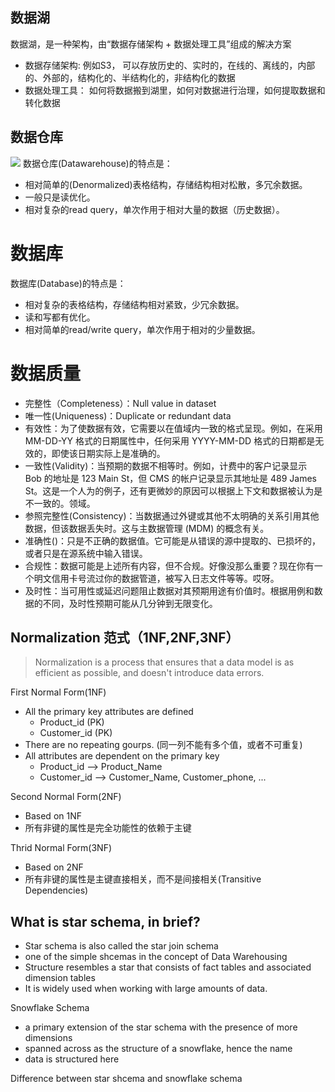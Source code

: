 ## 数据湖
数据湖，是一种架构，由“数据存储架构 + 数据处理工具”组成的解决方案
- 数据存储架构: 例如S3， 可以存放历史的、实时的，在线的、离线的，内部的、外部的，结构化的、半结构化的，非结构化的数据
-  数据处理工具： 如何将数据搬到湖里，如何对数据进行治理，如何提取数据和转化数据

## 数据仓库
![](https://www.smartcity.team/wp-content/uploads/2021/08/640-82.png)
数据仓库(Datawarehouse)的特点是：
 - 相对简单的(Denormalized)表格结构，存储结构相对松散，多冗余数据。
 - 一般只是读优化。
 - 相对复杂的read query，单次作用于相对大量的数据（历史数据）。

# 数据库
数据库(Database)的特点是：
- 相对复杂的表格结构，存储结构相对紧致，少冗余数据。
- 读和写都有优化。
- 相对简单的read/write query，单次作用于相对的少量数据。

# 数据质量 
- 完整性（Completeness）：Null value in dataset 
- 唯一性(Uniqueness)：Duplicate or redundant data
- 有效性：为了使数据有效，它需要以在值域内一致的格式呈现。例如，在采用 MM-DD-YY 格式的日期属性中，任何采用 YYYY-MM-DD 格式的日期都是无效的，即使该日期实际上是准确的。
- 一致性(Validity)：当预期的数据不相等时。例如，计费中的客户记录显示 Bob 的地址是 123 Main St，但 CMS 的帐户记录显示其地址是 489 James St。这是一个人为的例子，还有更微妙的原因可以根据上下文和数据被认为是不一致的。领域。
- 参照完整性(Consistency)：当数据通过外键或其他不太明确的关系引用其他数据，但该数据丢失时。这与主数据管理 (MDM) 的概念有关。
- 准确性()：只是不正确的数据值。它可能是从错误的源中提取的、已损坏的，或者只是在源系统中输入错误。
- 合规性：数据可能是上述所有内容，但不合规。好像没那么重要？现在你有一个明文信用卡号流过你的数据管道，被写入日志文件等等。哎呀。
- 及时性：当可用性或延迟问题阻止数据对其预期用途有价值时。根据用例和数据的不同，及时性预期可能从几分钟到无限变化。

## Normalization 范式（1NF,2NF,3NF）
> Normalization is a process that ensures that a data model is as efficient as possible, and doesn't introduce data errors. 
  
First Normal Form(1NF)
- All the primary key attributes are defined
    - Product_id (PK)
    - Customer_id (PK)
- There are no repeating gourps. (同一列不能有多个值，或者不可重复)
- All attributes are dependent on the primary key
    - Product_id --> Product_Name
    - Customer_id --> Customer_Name, Customer_phone, ...

Second Normal Form(2NF)
- Based on 1NF 
- 所有非键的属性是完全功能性的依赖于主键

Thrid Normal Form(3NF)
- Based on 2NF 
- 所有非键的属性是主键直接相关，而不是间接相关(Transitive Dependencies)

## What is star schema, in brief?
- Star schema is also called the star join schema 
- one of the simple shcemas in the concept of Data Warehousing 
- Structure resembles a star that consists of fact tables and associated dimension tables 
- It is widely used when working with large amounts of data. 

Snowflake Schema 
- a primary extension of the star schema with the presence of more dimensions 
- spanned across as the structure of a snowflake, hence the name 
- data is structured here 

Difference between star shcema and snowflake schema 
 